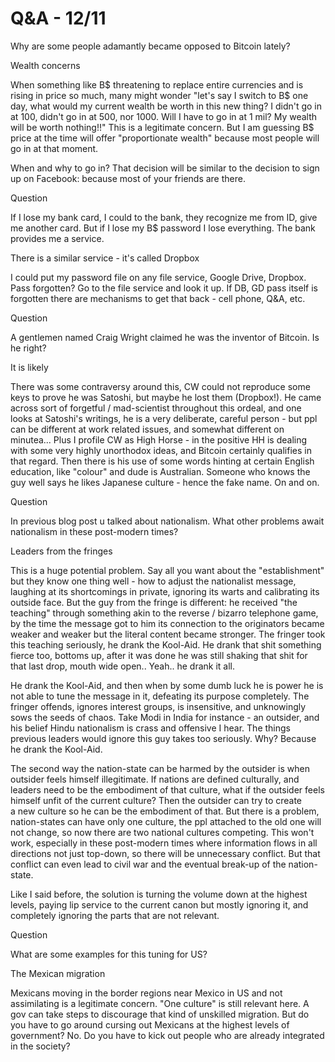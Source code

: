# Q&A - 12/11

Why are some people adamantly became opposed to Bitcoin lately?

Wealth concerns

When something like B$ threatening to replace entire currencies and is
rising in price so much, many might wonder "let's say I switch to B$
one day, what would my current wealth be worth in this new thing? I
didn't go in at 100, didn't go in at 500, nor 1000. Will I have to go
in at 1 mil? My wealth will be worth nothing!!" This is a legitimate
concern. But I am guessing B$ price at the time will offer
"proportionate wealth" because most people will go in at that moment.

When and why to go in? That decision will be similar to the decision
to sign up on Facebook: because most of your friends are there.

Question

If I lose my bank card, I could to the bank, they recognize me from
ID, give me another card. But if I lose my B$ password I lose
everything. The bank provides me a service.

There is a similar service - it's called Dropbox

I could put my password file on any file service, Google Drive,
Dropbox. Pass forgotten? Go to the file service and look it up. If DB,
GD pass itself is forgotten there are mechanisms to get that back -
cell phone, Q&A, etc.

Question

A gentlemen named Craig Wright claimed he was the inventor of
Bitcoin. Is he right?

It is likely

There was some contraversy around this, CW could not reproduce some
keys to prove he was Satoshi, but maybe he lost them (Dropbox!). He
came across sort of forgetful / mad-scientist throughout this ordeal,
and one looks at Satoshi's writings, he is a very deliberate, careful
person - but ppl can be different at work related issues, and somewhat
different on minutea... Plus I profile CW as High Horse - in the
positive HH is dealing with some very highly unorthodox ideas, and
Bitcoin certainly qualifies in that regard. Then there is his use of
some words hinting at certain English education, like "colour" and
dude is Australian. Someone who knows the guy well says he likes
Japanese culture - hence the fake name. On and on.

Question

In previous blog post u talked about nationalism. What other problems
await nationalism in these post-modern times?

Leaders from the fringes

<a name='modi'/>

This is a huge potential problem. Say all you want about the
"establishment" but they know one thing well - how to adjust the
nationalist message, laughing at its shortcomings in private, ignoring
its warts and calibrating its outside face. But the guy from the
fringe is different: he received "the teaching" through something akin
to the reverse / bizarro telephone game, by the time the message got
to him its connection to the originators became weaker and weaker but
the literal content became stronger. The fringer took this teaching
seriously, he drank the Kool-Aid. He drank that shit something fierce
too, bottoms up, after it was done he was still shaking that shit for
that last drop, mouth wide open.. Yeah.. he drank it all.

He drank the Kool-Aid, and then when by some dumb luck he is power he
is not able to tune the message in it, defeating its purpose
completely. The fringer offends, ignores interest groups, is
insensitive, and unknowingly sows the seeds of chaos. Take Modi in
India for instance - an outsider, and his belief Hindu nationalism is
crass and offensive I hear. The things previous leaders would ignore
this guy takes too seriously. Why? Because he drank the Kool-Aid.

The second way the nation-state can be harmed by the outsider is when
outsider feels himself illegitimate. If nations are defined
culturally, and leaders need to be the embodiment of that culture,
what if the outsider feels himself unfit of the current culture? Then
the outsider can try to create a new culture so he can be the
embodiment of that. But there is a problem, nation-states can have
only one culture, the ppl attached to the old one will not change, so
now there are two national cultures competing. This won't work,
especially in these post-modern times where information flows in all
directions not just top-down, so there will be unnecessary
conflict. But that conflict can even lead to civil war and the
eventual break-up of the nation-state.

Like I said before, the solution is turning the volume down at the
highest levels, paying lip service to the current canon but mostly
ignoring it, and completely ignoring the parts that are not relevant.

Question

What are some examples for this tuning for US?

The Mexican migration

Mexicans moving in the border regions near Mexico in US and not
assimilating is a legitimate concern. "One culture" is still relevant
here. A gov can take steps to discourage that kind of unskilled
migration. But do you have to go around cursing out Mexicans at the
highest levels of government? No. Do you have to kick out people who
are already integrated in the society?













